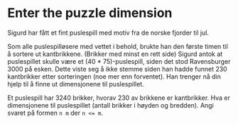 # Enter the puzzle dimension

Sigurd har fått et fint puslespill med motiv fra de norske fjorder til
jul.

Som alle puslespilløsere med vettet i behold, brukte han den første
timen til å sortere ut kantbrikkene. (Brikker med minst en rett side)
Sigurd antok at puslespillet skulle være et (40 * 75)-puslespill, siden
det stod Ravensburger 3000 på esken. Dette viste seg å ikke stemme
siden han hadde funnet 230 kantbrikker etter sorteringen (noe mer enn
forventet). Han trenger nå din hjelp til å finne ut dimensjonene til
puslespillet.

Et puslespill har 3240 brikker, hvorav 230 av brikkene er kantbrikker.
Hva er dimensjonene til puslespillet (antall brikker i høyden og
bredden). Angi svaret på formen `n m` der `n <= m`.
